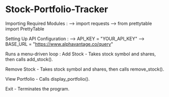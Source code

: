 # Stock-Portfolio-Tracker



Importing Required Modules :
--> import requests
--> from prettytable import PrettyTable

Setting Up API Configuration :
--> API_KEY = "YOUR_API_KEY"
--> BASE_URL = "https://www.alphavantage.co/query"

Runs a menu-driven loop : 
Add Stock - Takes stock symbol and shares, then calls add_stock().

Remove Stock - Takes stock symbol and shares, then calls remove_stock().

View Portfolio - Calls display_portfolio().

Exit - Terminates the program.



